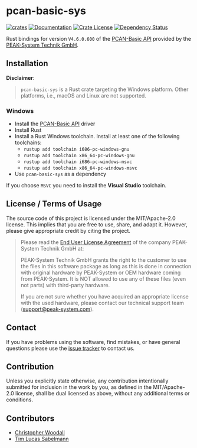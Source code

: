 # pcan-basic-sys

[![crates](https://img.shields.io/crates/v/pcan-basic-sys.svg)](https://crates.io/crates/pcan-basic-sys)
[![Documentation](https://img.shields.io/docsrs/pcan-basic-sys.svg)](https://docs.rs/pcan-basic-sys)
[![Crate License](https://img.shields.io/crates/l/pcan-basic-sys.svg)](https://crates.io/crates/pcan-basic-sys)
[![Dependency Status](https://deps.rs/repo/github/tsabelmann/pcan-basic-sys/status.svg)](https://deps.rs/repo/github/tsabelmann/pcan-basic-sys)

Rust bindings for version `V4.6.0.600` of the [PCAN-Basic API](https://www.peak-system.com/PCAN-Basic.239.0.html) provided by the [PEAK-System Technik GmbH](https://www.peak-system.com/).

## Installation

**Disclaimer**:
> `pcan-basic-sys` is a Rust crate targeting the Windows platform. Other platforms, i.e., macOS and Linux are not supported.

### Windows

- Install the [PCAN-Basic API](https://www.peak-system.com/quick/DrvSetup) driver
- Install Rust
- Install a Rust Windows toolchain. Install at least one of the following toolchains: 
    * `rustup add toolchain i686-pc-windows-gnu`
    * `rustup add toolchain x86_64-pc-windows-gnu`
    * `rustup add toolchain i686-pc-windows-msvc`
    * `rustup add toolchain x86_64-pc-windows-msvc`
- Use `pcan-basic-sys` as a dependency

If you choose `MSVC` you need to install the **Visual Studio** toolchain.

<!-- ## [Documentation]

[Documentation]: https://docs.rs/pcan-basic-sys
[PEAK-System Technik GmbH]: http://www.peak-system.com
[PCAN-Basic API]: http://www.peak-system.com/fileadmin/media/files/pcan-basic.zip -->

## License / Terms of Usage

The source code of this project is licensed under the MIT/Apache-2.0 license. This implies that you are free to use, share, and adapt it. However, please give appropriate credit by citing the project.

> Please read the [End User License Agreement](https://www.peak-system.com/quick/eula) of the 
> company PEAK-System Technik GmbH at:
> 
> PEAK-System Technik GmbH grants the right to the customer to use the files in
> this software package as long as this is done in connection with original
> hardware by PEAK-System or OEM hardware coming from PEAK-System. It is NOT
> allowed to use any of these files (even not parts) with third-party hardware.
> 
> If you are not sure whether you have acquired an appropriate license with the
> used hardware, please contact our technical support team (support@peak-system.com).

## Contact

If you have problems using the software, find mistakes, or have general questions please use the [issue tracker](https://github.com/tsabelmann/pcan-basic-sys/issues) to contact us.

## Contribution
Unless you explicitly state otherwise, any contribution intentionally submitted for inclusion in the work by you, as defined in the MIT/Apache-2.0 license, shall be dual licensed as above, without any additional terms or conditions.

## Contributors

* [Christopher Woodall](https://github.com/cwoodall)
* [Tim Lucas Sabelmann](https://github.com/tsabelmann)
